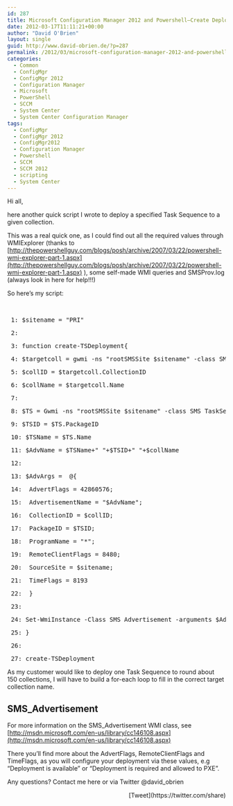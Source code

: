 ```yaml
---
id: 287
title: Microsoft Configuration Manager 2012 and Powershell–Create Deployments
date: 2012-03-17T11:11:21+00:00
author: "David O'Brien"
layout: single
guid: http://www.david-obrien.de/?p=287
permalink: /2012/03/microsoft-configuration-manager-2012-and-powershellcreate-deployments/
categories:
  - Common
  - ConfigMgr
  - ConfigMgr 2012
  - Configuration Manager
  - Microsoft
  - PowerShell
  - SCCM
  - System Center
  - System Center Configuration Manager
tags:
  - ConfigMgr
  - ConfigMgr 2012
  - ConfigMgr2012
  - Configuration Manager
  - Powershell
  - SCCM
  - SCCM 2012
  - scripting
  - System Center
---
```

Hi all,

here another quick script I wrote to deploy a specified Task Sequence to a given collection.

This was a real quick one, as I could find out all the required values through WMIExplorer (thanks to [http://thepowershellguy.com/blogs/posh/archive/2007/03/22/powershell-wmi-explorer-part-1.aspx](http://thepowershellguy.com/blogs/posh/archive/2007/03/22/powershell-wmi-explorer-part-1.aspx) ), some self-made WMI queries and SMSProv.log (always look in here for help!!!)

So here’s my script:

&nbsp;

<div class="csharpcode">
  <pre><span class="lnum"> 1: </span>$sitename = <span class="str">"PRI"</span></pre>
  
  <pre><span class="lnum"> 2: </span></pre>
  
  <pre><span class="lnum"> 3: </span><span class="kwrd">function</span> create-TSDeployment{</pre>
  
  <pre><span class="lnum"> 4: </span>$targetcoll = gwmi -ns <span class="str">"rootSMSSite_$sitename"</span> -<span class="kwrd">class</span> SMS_Collection | WHERE {$_.Name -eq <span class="rem">'Install WinXP'} #if you want to deploy to multiple collections, you'll need to replace the name here</span></pre>
  
  <pre><span class="lnum"> 5: </span>$collID = $targetcoll.CollectionID</pre>
  
  <pre><span class="lnum"> 6: </span>$collName = $targetcoll.Name</pre>
  
  <pre><span class="lnum"> 7: </span></pre>
  
  <pre><span class="lnum"> 8: </span>$TS = Gwmi -ns <span class="str">"rootSMSSite_$sitename"</span> -<span class="kwrd">class</span> SMS_TaskSequencePackage | WHERE {$_.Name -eq <span class="rem">'Install XP'} #place TS Name in here</span></pre>
  
  <pre><span class="lnum"> 9: </span>$TSID = $TS.PackageID</pre>
  
  <pre><span class="lnum"> 10: </span>$TSName = $TS.Name</pre>
  
  <pre><span class="lnum"> 11: </span>$AdvName = $TSName+<span class="str">"_"</span>+$TSID+<span class="str">"_"</span>+$collName</pre>
  
  <pre><span class="lnum"> 12: </span></pre>
  
  <pre><span class="lnum"> 13: </span>$AdvArgs =  @{</pre>
  
  <pre><span class="lnum"> 14: </span> AdvertFlags = 42860576;</pre>
  
  <pre><span class="lnum"> 15: </span> AdvertisementName = <span class="str">"$AdvName"</span>;</pre>
  
  <pre><span class="lnum"> 16: </span> CollectionID = $collID;</pre>
  
  <pre><span class="lnum"> 17: </span> PackageID = $TSID;</pre>
  
  <pre><span class="lnum"> 18: </span> ProgramName = <span class="str">"*"</span>;</pre>
  
  <pre><span class="lnum"> 19: </span> RemoteClientFlags = 8480;</pre>
  
  <pre><span class="lnum"> 20: </span> SourceSite = $sitename;</pre>
  
  <pre><span class="lnum"> 21: </span> TimeFlags = 8193</pre>
  
  <pre><span class="lnum"> 22: </span> }</pre>
  
  <pre><span class="lnum"> 23: </span></pre>
  
  <pre><span class="lnum"> 24: </span><span class="kwrd">Set</span>-WmiInstance -<span class="kwrd">Class</span> SMS_Advertisement -arguments $AdvArgs -<span class="kwrd">namespace</span> <span class="str">"rootSMSSite_$sitename"</span> | Out-Null</pre>
  
  <pre><span class="lnum"> 25: </span>}</pre>
  
  <pre><span class="lnum"> 26: </span></pre>
  
  <pre><span class="lnum"> 27: </span>create-TSDeployment</pre>
</div>

As my customer would like to deploy one Task Sequence to round about 150 collections, I will have to build a for-each loop to fill in the correct target collection name.

## 

## SMS_Advertisement

For more information on the SMS_Advertisement WMI class, see [http://msdn.microsoft.com/en-us/library/cc146108.aspx](http://msdn.microsoft.com/en-us/library/cc146108.aspx)
  
There you’ll find more about the AdvertFlags, RemoteClientFlags and TimeFlags, as you will configure your deployment via these values, e.g “Deployment is available” or “Deployment is required and allowed to PXE”.

Any questions? Contact me here or via Twitter @david_obrien 

<div style="float: right; margin-left: 10px;">
  [Tweet](https://twitter.com/share)
</div>

